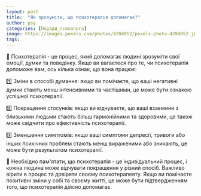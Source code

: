 ```yaml
---
layout: post
title:  "Як зрозуміти, що психотерапія допомагає?"
author: psy
categories: [Поради_психолога]
image: https://images.pexels.com/photos/4394952/pexels-photo-4394952.jpeg?auto=compress&cs=tinysrgb&fit=crop&h=627&w=1200
tags: 
---
```


🧠 Психотерапія - це процес, який допомагає людині зрозуміти свої емоції, думки та поведінку. Якщо ви вагаєтеся про те, чи психотерапія допоможе вам, ось кілька ознак, що вона працює:

1️⃣ Зміни в способі думання: якщо ви помічаєте, що ваші негативні думки стають менш інтенсивними та частішими, це може бути ознакою успішної психотерапії.

2️⃣ Покращення стосунків: якщо ви відчуваєте, що ваші взаємини з близькими людьми стають більш гармонійними та здоровими, це також може свідчити про ефективність психотерапії.

3️⃣ Зменшення симптомів: якщо ваші симптоми депресії, тривоги або інших психічних проблем стають менш вираженими або зникають, це може бути результатом психотерапії.

🌿 Необхідно пам'ятати, що психотерапія - це індивідуальний процес, і кожна людина може відчувати покращення у різний спосіб. Важливо вірити в процес та довіряти своєму психотерапевту. Якщо ви помічаєте позитивні зміни у собі та своєму житті, це може бути підтвердженням того, що психотерапія дійсно допомагає.


